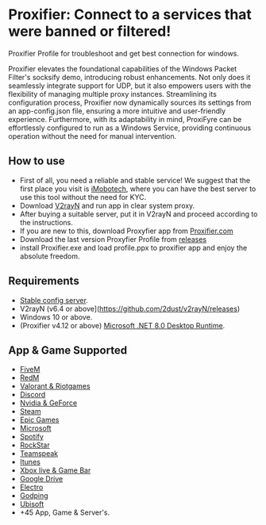 # Proxifier: Connect to a services that were banned or filtered!
Proxifier Profile for troubleshoot and get best connection for windows.


Proxifier elevates the foundational capabilities of the Windows Packet Filter's socksify demo, introducing robust enhancements. Not only does it seamlessly integrate support for UDP, but it also empowers users with the flexibility of managing multiple proxy instances. Streamlining its configuration process, Proxifier now dynamically sources its settings from an app-config.json file, ensuring a more intuitive and user-friendly experience. Furthermore, with its adaptability in mind, ProxiFyre can be effortlessly configured to run as a Windows Service, providing continuous operation without the need for manual intervention.


## How to use
- First of all, you need a reliable and stable service! We suggest that the first place you visit is [iMobotech](https://imobotech.com/), where you can have the best server to use this tool without the need for KYC.
- Download [V2rayN](https://github.com/2dust/v2rayN/releases) and run app in clear system proxy.
- After buying a suitable server, put it in V2rayN and proceed according to the instructions.
- If you are new to this, download Proxyfier app from [Proxifier.com](https://www.proxifier.com/download/)
- Download the last version Proxyfier Profile from [releases](https://github.com/Alighandchi/Proxifier/releases)
- install Proxifier.exe and load profile.ppx to proxifier app and enjoy the absolute freedom.


## Requirements  
- [Stable config server](https://imobotech.com/).
- V2rayN (v6.4 or above](https://github.com/2dust/v2rayN/releases)
- Windows 10 or above.
- (Proxifier v4.12 or above) [Microsoft .NET 8.0 Desktop Runtime](https://dotnet.microsoft.com/en-us/download/dotnet/8.0).


## App & Game Supported
- [FiveM](https://fivem.net/)
- [RedM](https://redm.net/)
- [Valorant & Riotgames](https://playvalorant.com/)
- [Discord](Discord.com)
- [Nvidia & GeForce](https://www.nvidia.com/)
- [Steam](https://steamcommunity.com/)
- [Epic Games](https://store.epicgames.com/)
- [Microsoft](https://support.microsoft.com/)
- [Spotify](https://open.spotify.com/)
- [RockStar](https://www.rockstargames.com/)
- [Teamspeak](https://www.teamspeak.com/en/)
- [Itunes](https://www.apple.com/itunes/)
- [Xbox live & Game Bar](https://www.xbox.com/)
- [Google Drive](drive.google.com)
- [Electro](https://electrotm.org/)
- [Godping](https://godping.ir/)
- [Ubisoft](https://Ubisoft.com/)
- +45 App, Game & Server's.
